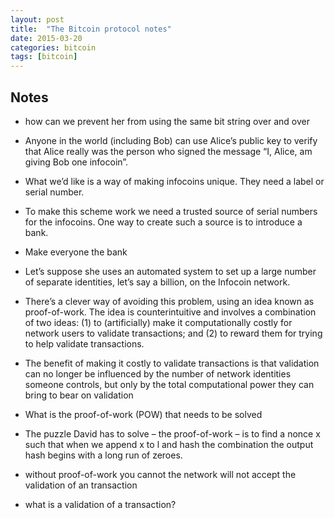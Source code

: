 ```yaml
---
layout: post
title:  "The Bitcoin protocol notes"
date: 2015-03-20
categories: bitcoin
tags: [bitcoin]
---
```


## Notes

- how can we prevent her from using the same bit string over and over
- Anyone in the world (including Bob) can use Alice’s public key to verify that Alice really was the person who signed the message “I, Alice, am giving Bob one infocoin”.
- What we’d like is a way of making infocoins unique. They need a label or serial number. 
- To make this scheme work we need a trusted source of serial numbers for the infocoins. One way to create such a source is to introduce a bank.
- Make everyone the bank
- Let’s suppose she uses an automated system to set up a large number of separate identities, let’s say a billion, on the Infocoin network.
- There’s a clever way of avoiding this problem, using an idea known as proof-of-work. The idea is counterintuitive and involves a combination of two ideas: (1) to (artificially) make it computationally costly for network users to validate transactions; and (2) to reward them for trying to help validate transactions. 
- The benefit of making it costly to validate transactions is that validation can no longer be influenced by the number of network identities someone controls, but only by the total computational power they can bring to bear on validation
- What is the proof-of-work (POW) that needs to be solved
- The puzzle David has to solve – the proof-of-work – is to find a nonce x such that when we append x to l and hash the combination the output hash begins with a long run of zeroes.




- without proof-of-work you cannot the network will not accept the validation of an transaction
- what is a validation of a transaction?
